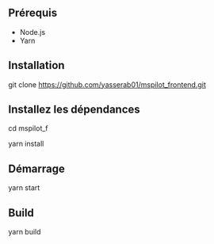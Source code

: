 ## Prérequis

- Node.js
- Yarn

## Installation
git clone https://github.com/yasserab01/mspilot_frontend.git

## Installez les dépendances 
cd mspilot_f

yarn install

## Démarrage
yarn start

## Build
yarn build
